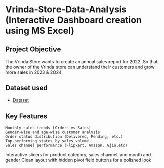 # Vrinda-Store-Data-Analysis (Interactive Dashboard creation using MS Excel)
## Project Objective
The Vrinda Store wants to create an annual sales report for 2022. So that, the owner of the Vrinda store can understand their customers and grow more sales in 2023 & 2024.
## Dataset used
- <a href="https://bit.ly/3X381ok">Dataset</a>
## Key Features
	Monthly sales trends (Orders vs Sales)
	Gender-wise and age-wise customer analysis
	Order status distribution (Delivered, Pending, etc.)
	Top-performing states by sales volume
	Sales channel performance (Flipkart, Amazon, Ajio,etc)
  Interactive slicers for product category, sales channel, and month and gender
  Clean layout with hidden pivot field buttons for a polished look
